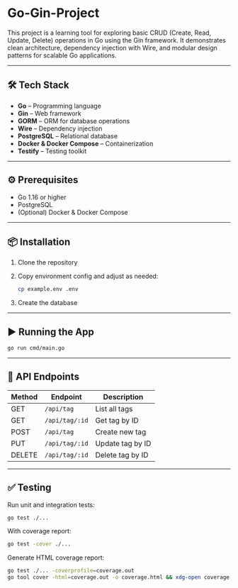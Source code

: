 # Go-Gin-Project

This project is a learning tool for exploring basic CRUD (Create, Read, Update, Delete) operations in Go using the Gin framework. It demonstrates clean architecture, dependency injection with Wire, and modular design patterns for scalable Go applications.

---

## 🛠️ Tech Stack

- **Go** – Programming language  
- **Gin** – Web framework  
- **GORM** – ORM for database operations  
- **Wire** – Dependency injection  
- **PostgreSQL** – Relational database  
- **Docker & Docker Compose** – Containerization  
- **Testify** – Testing toolkit  

---

## ⚙️ Prerequisites

- Go 1.16 or higher  
- PostgreSQL  
- (Optional) Docker & Docker Compose  

---

## 📦 Installation

1. Clone the repository

2. Copy environment config and adjust as needed:

   ```bash
   cp example.env .env
   ```

3. Create the database
---

## ▶️ Running the App

```bash
go run cmd/main.go
```

---

## 📡 API Endpoints

| Method | Endpoint        | Description         |
|--------|------------------|---------------------|
| GET    | `/api/tag`       | List all tags       |
| GET    | `/api/tag/:id`   | Get tag by ID       |
| POST   | `/api/tag`       | Create new tag      |
| PUT    | `/api/tag/:id`   | Update tag by ID    |
| DELETE | `/api/tag/:id`   | Delete tag by ID    |

---

## ✅ Testing

Run unit and integration tests:

```bash
go test ./...
```

With coverage report:

```bash
go test -cover ./...
```

Generate HTML coverage report:

```bash
go test ./... -coverprofile=coverage.out
go tool cover -html=coverage.out -o coverage.html && xdg-open coverage.html
```





